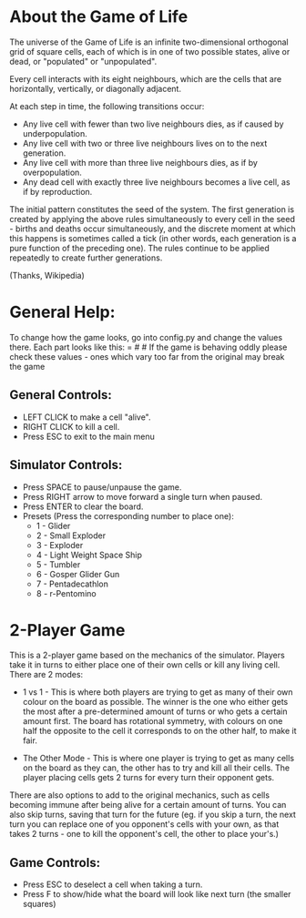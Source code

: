 # About the Game of Life

The universe of the Game of Life is an infinite two-dimensional orthogonal grid of square cells, each of which is in one of two possible states, alive or dead, or "populated" or "unpopulated".

Every cell interacts with its eight neighbours, which are the cells that are horizontally, vertically, or diagonally adjacent.

At each step in time, the following transitions occur:
- Any live cell with fewer than two live neighbours dies, as if caused by underpopulation.
- Any live cell with two or three live neighbours lives on to the next generation.
- Any live cell with more than three live neighbours dies, as if by overpopulation.
- Any dead cell with exactly three live neighbours becomes a live cell, as if by reproduction.

The initial pattern constitutes the seed of the system. The first generation is created by applying the above rules simultaneously to every cell in the seed - births and deaths occur simultaneously, and the discrete moment at which this happens is sometimes called a tick (in other words, each generation is a pure function of the preceding one). The rules continue to be applied repeatedly to create further generations.

(Thanks, Wikipedia)


# General Help:
To change how the game looks, go into config.py and change the values there.
Each part looks like this:
<Name> = <Value>  # <Original value> # <description of what changing the value will do>
If the game is behaving oddly please check these values - ones which vary too far from the original may break the game

## General Controls:
 - LEFT CLICK to make a cell "alive".
 - RIGHT CLICK to kill a cell.
 - Press ESC to exit to the main menu

## Simulator Controls:
 - Press SPACE to pause/unpause the game.
 - Press RIGHT arrow to move forward a single turn when paused.
 - Press ENTER to clear the board.
 - Presets (Press the corresponding number to place one):
   - 1 - Glider
   - 2 - Small Exploder
   - 3 - Exploder
   - 4 - Light Weight Space Ship
   - 5 - Tumbler
   - 6 - Gosper Glider Gun
   - 7 - Pentadecathlon
   - 8 - r-Pentomino

# 2-Player Game
This is a 2-player game based on the mechanics of the simulator. Players take it in turns to either place one of their own cells or kill any living cell.
There are 2 modes:
 - 1 vs 1 - This is where both players are trying to get as many of their own colour on the board as possible. The winner is the one who either gets the most after a pre-determined amount of turns or who gets a certain amount first. The board has rotational symmetry, with colours on one half the opposite to the cell it corresponds to on the other half, to make it fair.

- The Other Mode - This is where one player is trying to get as many cells on the board as they can, the other has to try and kill all their cells. The player placing cells gets 2 turns for every turn their opponent gets.

There are also options to add to the original mechanics, such as cells becoming immune after being alive for a certain amount of turns.
You can also skip turns, saving that turn for the future (eg. if you skip a turn, the next turn you can replace one of you opponent's cells with your own, as that takes 2 turns - one to kill the opponent's cell, the other to place your's.)
## Game Controls:
- Press ESC to deselect a cell when taking a turn.
- Press F to show/hide what the board will look like next turn (the smaller squares)
